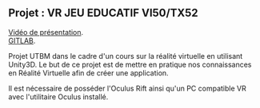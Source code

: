 ## Projet : VR  JEU EDUCATIF VI50/TX52

[Vidéo de présentation](https://youtu.be/pa5gS8zqeM0).<br/>
[GITLAB](https://gitlab.com/aomnes/projet_vi50_utbm). 

Projet UTBM dans le cadre d'un cours sur la réalité virtuelle en utilisant Unity3D.
Le but de ce projet est de mettre en pratique nos connaissances en Réalité Virtuelle afin de créer une application.

Il est nécessaire de posséder l'Oculus Rift ainsi qu'un PC compatible VR avec l'utilitaire Oculus installé. 
